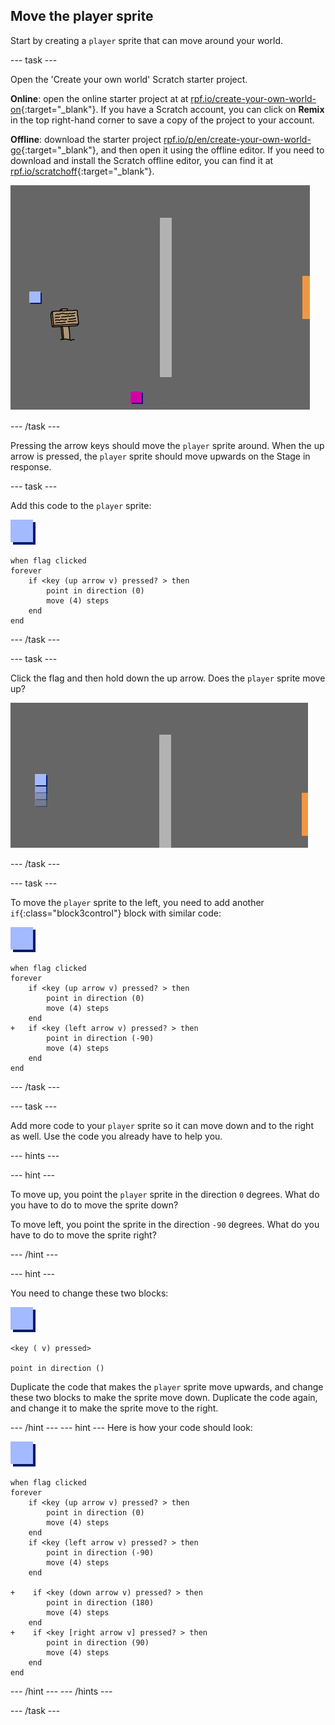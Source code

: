 ## Move the player sprite

Start by creating a `player` sprite that can move around your world.

\--- task \---

Open the 'Create your own world' Scratch starter project.

**Online**: open the online starter project at at [rpf.io/create-your-own-world-on](http://rpf.io/create-your-own-world-on){:target="_blank"}. If you have a Scratch account, you can click on **Remix** in the top right-hand corner to save a copy of the project to your account.

**Offline**: download the starter project [rpf.io/p/en/create-your-own-world-go](http://rpf.io/p/en/create-your-own-world-go){:target="_blank"}, and then open it using the offline editor. If you need to download and install the Scratch offline editor, you can find it at [rpf.io/scratchoff](https://rpf.io/scratchoff){:target="_blank"}.

![snímka obrazovky](images/world-starter.png)

\--- /task \---

Pressing the arrow keys should move the `player` sprite around. When the up arrow is pressed, the `player` sprite should move upwards on the Stage in response.

\--- task \---

Add this code to the `player` sprite:

![player](images/player.png)

```blocks3
when flag clicked
forever
    if <key (up arrow v) pressed? > then
        point in direction (0)
        move (4) steps
    end
end
```

\--- /task \---

\--- task \---

Click the flag and then hold down the up arrow. Does the `player` sprite move up?

![snímka obrazovky](images/world-up.png)

\--- /task \---

\--- task \---

To move the `player` sprite to the left, you need to add another `if`{:class="block3control"} block with similar code:

![player](images/player.png)

```blocks3
when flag clicked
forever
    if <key (up arrow v) pressed? > then
        point in direction (0)
        move (4) steps
    end
+   if <key (left arrow v) pressed? > then
        point in direction (-90)
        move (4) steps
    end
end
```

\--- /task \---

\--- task \---

Add more code to your `player` sprite so it can move down and to the right as well. Use the code you already have to help you.

\--- hints \---

\--- hint \---

To move up, you point the `player` sprite in the direction `0` degrees. What do you have to do to move the sprite down?

To move left, you point the sprite in the direction `-90` degrees. What do you have to do to move the sprite right?

\--- /hint \---

\--- hint \---

You need to change these two blocks:

![player](images/player.png)

```blocks3
<key ( v) pressed>

point in direction ()
```

Duplicate the code that makes the `player` sprite move upwards, and change these two blocks to make the sprite move down. Duplicate the code again, and change it to make the sprite move to the right.

\--- /hint \--- \--- hint \--- Here is how your code should look:

![player](images/player.png)

```blocks3
when flag clicked
forever
    if <key (up arrow v) pressed? > then
        point in direction (0)
        move (4) steps
    end
    if <key (left arrow v) pressed? > then
        point in direction (-90)
        move (4) steps
    end

+    if <key (down arrow v) pressed? > then
        point in direction (180)
        move (4) steps
    end
+    if <key [right arrow v] pressed? > then
        point in direction (90)
        move (4) steps
    end
end
```

\--- /hint \--- \--- /hints \---

\--- /task \---